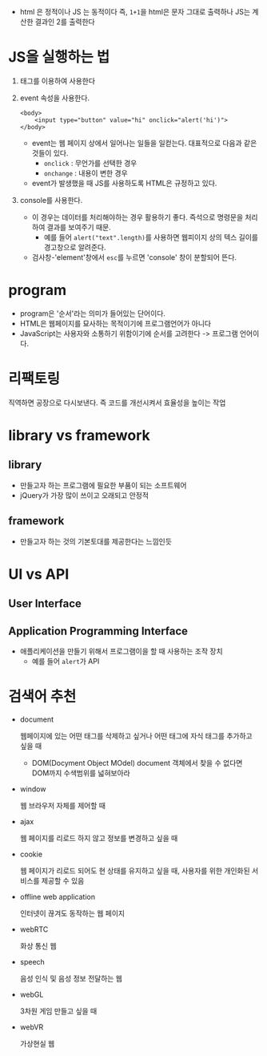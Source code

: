 - html 은 정적이나 JS 는 동적이다
  즉, `1+1`을 html은 문자 그대로 출력하나 JS는 계산한 결과인 2를 출력한다

# JS을 실행하는 법
1. <script></script> 태그를 이용하여 사용한다

2. event 속성을 사용한다.
    ```
    <body>
        <input type="button" value="hi" onclick="alert('hi')">
    </body>
    ```
    - event는 웹 페이지 상에서 일어나는 일들을 일컫는다. 대표적으로 다음과 같은 것들이 있다.
      - `onclick` : 무언가를 선택한 경우
      - `onchange` : 내용이 변한 경우
    - event가 발생했을 때 JS를 사용하도록 HTML은 규정하고 있다.

3. console를 사용한다.
    - 이 경우는 데이터를 처리해야하는 경우 활용하기 좋다. 즉석으로 명령문을 처리하여 결과를 보여주기 때문.
      - 예를 들어 `alert("text".length)`를 사용하면 웹피이지 상의 텍스 길이를 경고창으로 알려준다.
    - 검사창-'element'창에서 `esc`를 누르면 'console' 창이 분할되어 뜬다.

# program
- program은 '순서'라는 의미가 들어있는 단어이다.
- HTML은 웹페이지를 묘사하는 목적이기에 프로그램언어가 아니다
- JavaScript는 사용자와 소통하기 위함이기에 순서를 고려한다 -> 프로그램 언어이다.

# 리팩토링
직역하면 공장으로 다시보낸다. 즉 코드를 개선시켜서 효율성을 높이는 작업

# library vs framework
## library
- 만들고자 하는 프로그램에 필요한 부품이 되는 소프트웨어
- jQuery가 가장 많이 쓰이고 오래되고 안정적
## framework
- 만들고자 하는 것의 기본토대를 제공한다는 느낌인듯

# UI vs API
## User Interface
## Application Programming Interface
- 애플리케이션을 만들기 위해서 프로그램이을 할 때 사용하는 조작 장치
  - 예를 들어 `alert`가 API

# 검색어 추천
- document
  
  웹페이지에 있는 어떤 태그를 삭제하고 싶거나 어떤 태그에 자식 태그를 추가하고 싶을 때
  - DOM(Docyment Object MOdel)
    document 객체에서 찾을 수 없다면 DOM까지 수색범위를 넓혀보아라

- window
  
  웹 브라우저 자체를 제어할 때

- ajax
  
  웹 페이지를 리로드 하지 않고 정보를 변경하고 싶을 때

- cookie
  
  웹 페이지가 리로드 되어도 현 상태를 유지하고 싶을 때, 사용자를 위한 개인화된 서비스를 제공할 수 있음

- offline web application
  
  인터넷이 끊겨도 동작하는 웹 페이지

- webRTC
 
  화상 통신 웹

- speech
  
  음성 인식 및 음성 정보 전달하는 웹

- webGL
  
  3차원 게임 만들고 싶을 때

- webVR
  
  가상현실 웹

